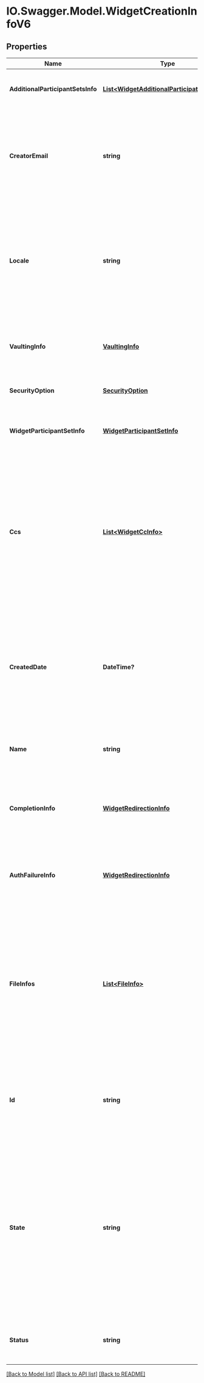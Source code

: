 # IO.Swagger.Model.WidgetCreationInfoV6
## Properties

Name | Type | Description | Notes
------------ | ------------- | ------------- | -------------
**AdditionalParticipantSetsInfo** | [**List&lt;WidgetAdditionalParticipationSetInfo&gt;**](WidgetAdditionalParticipationSetInfo.md) | List of all the participants in the widget except widget signer | [optional] 
**CreatorEmail** | **string** | Email of widget creator. Only returned in GET response. Cannot be provided in POST/PUT request. If provided in POST, it will simply be ignored | [optional] 
**Locale** | **string** | The locale associated with this widget - specifies the language for the signing page and emails, for example en_US or fr_FR. If none specified, defaults to the language configured for the widget creator | [optional] 
**VaultingInfo** | [**VaultingInfo**](VaultingInfo.md) | Vaulting properties that allows Adobe Sign to securely store documents with a vault provider | [optional] 
**SecurityOption** | [**SecurityOption**](SecurityOption.md) | Secondary security parameters for the widget | [optional] 
**WidgetParticipantSetInfo** | [**WidgetParticipantSetInfo**](WidgetParticipantSetInfo.md) | Represents widget participant for whom email should not be provided | [optional] 
**Ccs** | [**List&lt;WidgetCcInfo&gt;**](WidgetCcInfo.md) | A list of one or more email addresses that you want to copy on this transaction. The email addresses will each receive an email when the final agreement created through widget is signed. The email addresses will also receive a copy of the document, attached as a PDF file | [optional] 
**CreatedDate** | **DateTime?** | Date when widget was created. If provided in POST, it will simply be ignored. Format would be yyyy-MM-dd&#39;T&#39;HH:mm:ssZ. For example, e.g 2016-02-25T18:46:19Z represents UTC time | [optional] 
**Name** | **string** | The name of the widget that will be used to identify it, in emails, website and other places | [optional] 
**CompletionInfo** | [**WidgetRedirectionInfo**](WidgetRedirectionInfo.md) | URL and associated properties for the success page the widget signer will be taken to after performing desired action on the widget | [optional] 
**AuthFailureInfo** | [**WidgetRedirectionInfo**](WidgetRedirectionInfo.md) | URL and associated properties for the error page the widget signer will be taken after failing to authenticate | [optional] 
**FileInfos** | [**List&lt;FileInfo&gt;**](FileInfo.md) | A list of one or more files (or references to files) that will be used to create the widget. If more than one file is provided, they will be combined before the widget is created. Library documents are not permitted. Note: Only one of the four parameters in every FileInfo object must be specified | [optional] 
**Id** | **string** | A resource identifier that can be used to uniquely identify the widget in other apis. If provided in POST, it will simply be ignored | [optional] 
**State** | **string** | The state in which the widget should land. For example in order to create a widget in DRAFT state, field should be DRAFT. The state field will never get returned in GET /widgets/{ID} and will be ignored if provided in PUT /widgets/{ID} call. The eventual status of the widget can be obtained from GET /widgets/ID | [optional] 
**Status** | **string** | Status of the Widget. If provided in POST, it will simply be ignored | [optional] 

[[Back to Model list]](../README.md#documentation-for-models) [[Back to API list]](../README.md#documentation-for-api-endpoints) [[Back to README]](../README.md)

